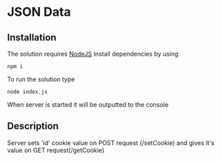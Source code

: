 # JSON Data
## Installation

The solution requires [NodeJS](https://nodejs.org/en/)
Install dependencies by using
```
npm i
```
To run the solution type
```
node index.js
```
When server is started it will be outputted to the console
 ## Description
Server sets 'id' cookie value on POST request (/setCookie) and gives it's value on GET request(/getCookie)

